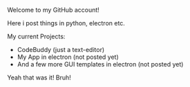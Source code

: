 Welcome to my GitHub account!

Here i post things in python, electron etc.

My current Projects:
* CodeBuddy (just a text-editor)
* My App in electron (not posted yet)
* And a few more GUI templates in electron (not posted yet)

Yeah that was it! Bruh!